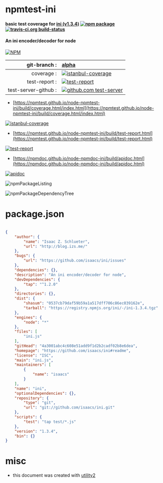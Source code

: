 # npmtest-ini

#### basic test coverage for  [ini (v1.3.4)](https://github.com/isaacs/ini#readme)  [![npm package](https://img.shields.io/npm/v/npmtest-ini.svg?style=flat-square)](https://www.npmjs.org/package/npmtest-ini) [![travis-ci.org build-status](https://api.travis-ci.org/npmtest/node-npmtest-ini.svg)](https://travis-ci.org/npmtest/node-npmtest-ini)

#### An ini encoder/decoder for node

[![NPM](https://nodei.co/npm/ini.png?downloads=true&downloadRank=true&stars=true)](https://www.npmjs.com/package/ini)

| git-branch : | [alpha](https://github.com/npmtest/node-npmtest-ini/tree/alpha)|
|--:|:--|
| coverage : | [![istanbul-coverage](https://npmtest.github.io/node-npmtest-ini/build/coverage.badge.svg)](https://npmtest.github.io/node-npmtest-ini/build/coverage.html/index.html)|
| test-report : | [![test-report](https://npmtest.github.io/node-npmtest-ini/build/test-report.badge.svg)](https://npmtest.github.io/node-npmtest-ini/build/test-report.html)|
| test-server-github : | [![github.com test-server](https://npmtest.github.io/node-npmtest-ini/GitHub-Mark-32px.png)](https://npmtest.github.io/node-npmtest-ini/build/app/index.html) | | build-artifacts : | [![build-artifacts](https://npmtest.github.io/node-npmtest-ini/glyphicons_144_folder_open.png)](https://github.com/npmtest/node-npmtest-ini/tree/gh-pages/build)|

- [https://npmtest.github.io/node-npmtest-ini/build/coverage.html/index.html](https://npmtest.github.io/node-npmtest-ini/build/coverage.html/index.html)

[![istanbul-coverage](https://npmtest.github.io/node-npmtest-ini/build/screenCapture.buildCi.browser.%252Ftmp%252Fbuild%252Fcoverage.lib.html.png)](https://npmtest.github.io/node-npmtest-ini/build/coverage.html/index.html)

- [https://npmtest.github.io/node-npmtest-ini/build/test-report.html](https://npmtest.github.io/node-npmtest-ini/build/test-report.html)

[![test-report](https://npmtest.github.io/node-npmtest-ini/build/screenCapture.buildCi.browser.%252Ftmp%252Fbuild%252Ftest-report.html.png)](https://npmtest.github.io/node-npmtest-ini/build/test-report.html)

- [https://npmdoc.github.io/node-npmdoc-ini/build/apidoc.html](https://npmdoc.github.io/node-npmdoc-ini/build/apidoc.html)

[![apidoc](https://npmdoc.github.io/node-npmdoc-ini/build/screenCapture.buildCi.browser.%252Ftmp%252Fbuild%252Fapidoc.html.png)](https://npmdoc.github.io/node-npmdoc-ini/build/apidoc.html)

![npmPackageListing](https://npmtest.github.io/node-npmtest-ini/build/screenCapture.npmPackageListing.svg)

![npmPackageDependencyTree](https://npmtest.github.io/node-npmtest-ini/build/screenCapture.npmPackageDependencyTree.svg)



# package.json

```json

{
    "author": {
        "name": "Isaac Z. Schlueter",
        "url": "http://blog.izs.me/"
    },
    "bugs": {
        "url": "https://github.com/isaacs/ini/issues"
    },
    "dependencies": {},
    "description": "An ini encoder/decoder for node",
    "devDependencies": {
        "tap": "^1.2.0"
    },
    "directories": {},
    "dist": {
        "shasum": "0537cb79daf59b59a1a517dff706c86ec039162e",
        "tarball": "https://registry.npmjs.org/ini/-/ini-1.3.4.tgz"
    },
    "engines": {
        "node": "*"
    },
    "files": [
        "ini.js"
    ],
    "gitHead": "4a3001abc4c608e51add9f1d2b2cadf02b8e6dea",
    "homepage": "https://github.com/isaacs/ini#readme",
    "license": "ISC",
    "main": "ini.js",
    "maintainers": [
        {
            "name": "isaacs"
        }
    ],
    "name": "ini",
    "optionalDependencies": {},
    "repository": {
        "type": "git",
        "url": "git://github.com/isaacs/ini.git"
    },
    "scripts": {
        "test": "tap test/*.js"
    },
    "version": "1.3.4",
    "bin": {}
}
```



# misc
- this document was created with [utility2](https://github.com/kaizhu256/node-utility2)

